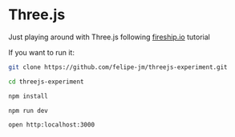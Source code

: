 # Three.js

Just playing around with Three.js following [fireship.io](https://www.youtube.com/watch?v=Q7AOvWpIVHU&t=28s) tutorial

If you want to run it:

```bash
git clone https://github.com/felipe-jm/threejs-experiment.git

cd threejs-experiment

npm install

npm run dev

open http:localhost:3000
```
